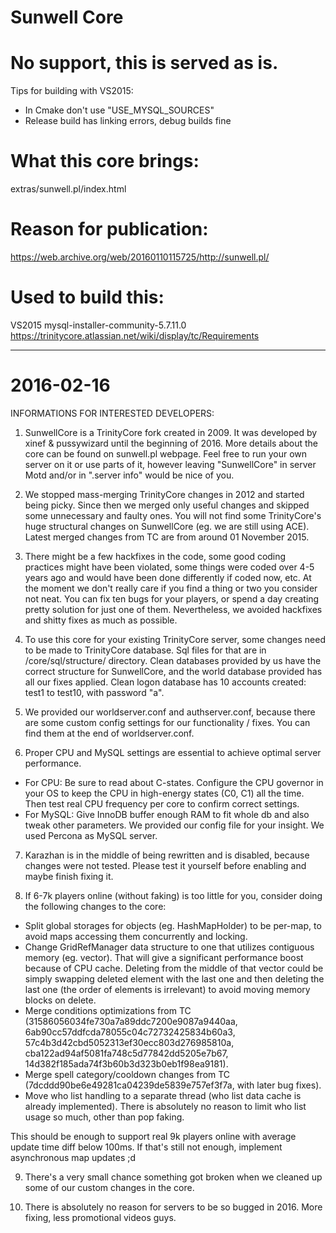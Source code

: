 # Sunwell Core

# No support, this is served as is.


Tips for building with VS2015:
* In Cmake don't use "USE_MYSQL_SOURCES"
* Release build has linking errors, debug builds fine


# What this core brings:
extras/sunwell.pl/index.html

# Reason for publication:
https://web.archive.org/web/20160110115725/http://sunwell.pl/


# Used to build this:
VS2015
mysql-installer-community-5.7.11.0
https://trinitycore.atlassian.net/wiki/display/tc/Requirements



---- 

# 2016-02-16

INFORMATIONS FOR INTERESTED DEVELOPERS:

1) SunwellCore is a TrinityCore fork created in 2009. It was developed by xinef & pussywizard until the beginning of 2016. More details about the core can be found on sunwell.pl webpage. Feel free to run your own server on it or use parts of it, however leaving "SunwellCore" in server Motd and/or in ".server info" would be nice of you.

2) We stopped mass-merging TrinityCore changes in 2012 and started being picky. Since then we merged only useful changes and skipped some unnecessary and faulty ones. You will not find some TrinityCore's huge structural changes on SunwellCore (eg. we are still using ACE). Latest merged changes from TC are from around 01 November 2015.

3) There might be a few hackfixes in the code, some good coding practices might have been violated, some things were coded over 4-5 years ago and would have been done differently if coded now, etc. At the moment we don't really care if you find a thing or two you consider not neat. You can fix ten bugs for your players, or spend a day creating pretty solution for just one of them. Nevertheless, we avoided hackfixes and shitty fixes as much as possible.

4) To use this core for your existing TrinityCore server, some changes need to be made to TrinityCore database. Sql files for that are in /core/sql/structure/ directory. Clean databases provided by us have the correct structure for SunwellCore, and the world database provided has all our fixes applied. Clean logon database has 10 accounts created: test1 to test10, with password "a".

5) We provided our worldserver.conf and authserver.conf, because there are some custom config settings for our functionality / fixes. You can find them at the end of worldserver.conf.

6) Proper CPU and MySQL settings are essential to achieve optimal server performance.
- For CPU: Be sure to read about C-states. Configure the CPU governor in your OS to keep the CPU in high-energy states (C0, C1) all the time. Then test real CPU frequency per core to confirm correct settings.
- For MySQL: Give InnoDB buffer enough RAM to fit whole db and also tweak other parameters. We provided our config file for your insight. We used Percona as MySQL server.

7) Karazhan is in the middle of being rewritten and is disabled, because changes were not tested. Please test it yourself before enabling and maybe finish fixing it.

8) If 6-7k players online (without faking) is too little for you, consider doing the following changes to the core:
- Split global storages for objects (eg. HashMapHolder<Creature>) to be per-map, to avoid maps accessing them concurrently and locking.
- Change GridRefManager data structure to one that utilizes contiguous memory (eg. vector). That will give a significant performance boost because of CPU cache. Deleting from the middle of that vector could be simply swapping deleted element with the last one and then deleting the last one (the order of elements is irrelevant) to avoid moving memory blocks on delete.
- Merge conditions optimizations from TC (31586056034fe730a7a89ddc7200e9087a9440aa, 6ab90cc57ddfcda78055c04c72732425834b60a3, 57c4b3d42cbd5052313ef30ecc803d276985810a, cba122ad94af5081fa748c5d77842dd5205e7b67, 14d382f185ada74f3b60b3d323b0eb1f98ea9181).
- Merge spell category/cooldown changes from TC (7dcddd90be6e49281ca04239de5839e757ef3f7a, with later bug fixes).
- Move who list handling to a separate thread (who list data cache is already implemented). There is absolutely no reason to limit who list usage so much, other than pop faking.

This should be enough to support real 9k players online with average update time diff below 100ms. If that's still not enough, implement asynchronous map updates ;d

9) There's a very small chance something got broken when we cleaned up some of our custom changes in the core.

10) There is absolutely no reason for servers to be so bugged in 2016. More fixing, less promotional videos guys.
